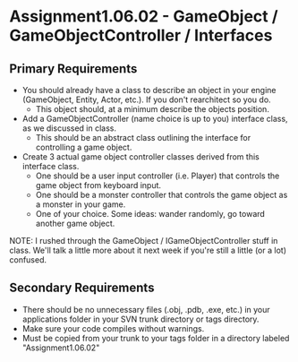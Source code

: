 # Assignment1.06.02 - GameObject / GameObjectController / Interfaces

## Primary Requirements

- You should already have a class to describe an object in your engine (GameObject, Entity, Actor, etc.). If you don't rearchitect so you do.
  - This object should, at a minimum describe the objects position.
- Add a GameObjectController (name choice is up to you) interface class, as we discussed in class.
  - This should be an abstract class outlining the interface for controlling a game object.
- Create 3 actual game object controller classes derived from this interface class.
  - One should be a user input controller (i.e. Player) that controls the game object from keyboard input.
  - One should be a monster controller that controls the game object as a monster in your game.
  - One of your choice. Some ideas: wander randomly, go toward another game object.

NOTE: I rushed through the GameObject / IGameObjectController stuff in class. We'll talk a little more about it next week if you're still a little (or a lot) confused.

## Secondary Requirements

- There should be no unnecessary files (.obj, .pdb, .exe, etc.) in your applications folder in your SVN trunk directory or tags directory.
- Make sure your code compiles without warnings.
- Must be copied from your trunk to your tags folder in a directory labeled "Assignment1.06.02"